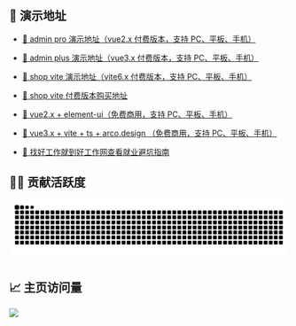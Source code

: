 ##  👋 演示地址

<!--
**zxwk1998/zxwk1998** is a ✨ _special_ ✨ repository because its `README.md` (this file) appears on your GitHub profile.

Here are some ideas to get you started:

- 🔭 I’m currently working on ...
- 🌱 I’m currently learning ...
- 👯 I’m looking to collaborate on ...
- 🤔 I’m looking for help with ...
- 💬 Ask me about ...
- 📫 How to reach me: ...
- 😄 Pronouns: ...
- ⚡ Fun fact: ...
-->

- [🚀 admin pro 演示地址（vue2.x 付费版本，支持 PC、平板、手机）](https://vuejs-core.cn/admin-pro/)

- [🚀 admin plus 演示地址（vue3.x 付费版本，支持 PC、平板、手机）](https://vuejs-core.cn/admin-plus/)

- [🚀 shop vite 演示地址（vite6.x 付费版本，支持 PC、平板、手机）](https://vuejs-core.cn/shop-vite/)

- [📌 shop vite 付费版本购买地址](https://vuejs-core.cn/authorization/shop-vite.html)

- [🎉 vue2.x + element-ui（免费商用，支持 PC、平板、手机）](https://vuejs-core.cn/vue-admin-better/)

- [🎉 vue3.x + vite + ts + arco.design （免费商用，支持 PC、平板、手机）](https://vuejs-core.cn/)

- [🎉 找好工作就到好工作网查看就业避坑指南](https://job.vuejs-core.cn/)

## 🧑‍💻 贡献活跃度

<picture>
  <source media="(prefers-color-scheme: dark)" srcset="https://raw.githubusercontent.com/zxwk1998/zxwk1998/output/github-contribution-grid-snake-dark.svg">
  <source media="(prefers-color-scheme: light)" srcset="https://raw.githubusercontent.com/zxwk1998/zxwk1998/output/github-contribution-grid-snake.svg">
  <img alt="github contribution grid snake animation" src="https://raw.githubusercontent.com/zxwk1998/zxwk1998/output/github-contribution-grid-snake.svg">
</picture>

## 📈 主页访问量

![](https://profile-counter.glitch.me/chuzhixin/count.svg)
